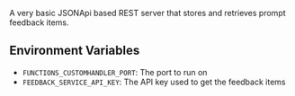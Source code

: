 A very basic JSONApi based REST server that stores and retrieves prompt feedback items.

## Environment Variables

* `FUNCTIONS_CUSTOMHANDLER_PORT`: The port to run on
* `FEEDBACK_SERVICE_API_KEY`: The API key used to get the feedback items